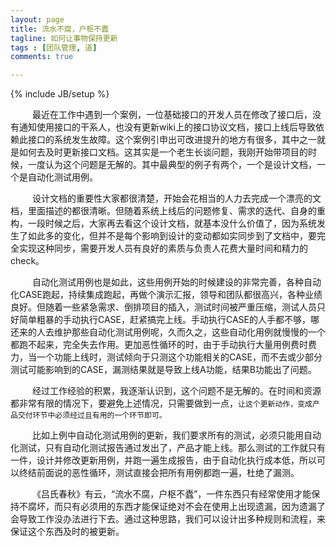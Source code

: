 ```yaml
---
layout: page
title: 流水不腐，户枢不蠹
tagline: 如何让事物保持更新
tags : [团队管理, 道]
comments: true

---
```

{% include JB/setup %}

&ensp;&emsp;&emsp;最近在工作中遇到一个案例，一位基础接口的开发人员在修改了接口后，没有通知使用接口的干系人，也没有更新wiki上的接口协议文档，接口上线后导致依赖此接口的系统发生故障。这个案例引申出可改进提升的地方有很多，其中之一就是如何去及时更新接口文档。这其实是一个老生长谈问题，我刚开始带项目的时候，一度认为这个问题是无解的。其中最典型的例子有两个，一个是设计文档，一个是自动化测试用例。
 
&ensp;&emsp;&emsp;设计文档的重要性大家都很清楚，开始会花相当的人力去完成一个漂亮的文档，里面描述的都很清晰。但随着系统上线后的问题修复、需求的迭代、自身的重构，一段时候之后，大家再去看这个设计文档，就基本没什么价值了，因为系统发生了如此多的变化，但并不是每个影响到设计的变动都如实同步到了文档中，要完全实现这种同步，需要开发人员有良好的素质与负责人花费大量时间和精力的check。
<!--summary-->
&ensp;&emsp;&emsp;自动化测试用例也是如此，这些用例开始的时候建设的非常完善，各种自动化CASE跑起，持续集成跑起，再做个演示汇报，领导和团队都很高兴，各种业绩良好。但随着一些紧急需求、倒排项目的插入，测试时间被严重压缩，测试人员只好简单粗暴的手动执行CASE，赶紧搞完上线。手动执行CASE的人手都不够，哪还来的人去维护那些自动化测试用例呢，久而久之，这些自动化用例就慢慢的一个都跑不起来，完全失去作用。更加恶性循环的时，由于手动执行大量用例费时费力，当一个功能上线时，测试倾向于只测这个功能相关的CASE，而不去或少部分测试可能影响到的CASE，漏测结果就是导致上线A功能，结果B功能出了问题。

&ensp;&emsp;&emsp;经过工作经验的积累，我逐渐认识到，这个问题不是无解的。在时间和资源都非常有限的情况下，要避免上述情况，只需要做到一点，`让这个更新动作，变成产品交付环节中必须经过且有用的一个环节即可。`

&ensp;&emsp;&emsp;比如上例中自动化测试用例的更新，我们要求所有的测试，必须只能用自动化测试，只有自动化测试报告通过发出了，产品才能上线。那么测试的工作就只有一件，设计并修改更新用例，并跑一遍生成报告，由于自动化执行成本低，所以可以终结前面说的恶性循环，测试直接会把所有用例都跑一遍，杜绝了漏测。

&ensp;&emsp;&emsp;《吕氏春秋》有云，“流水不腐，户枢不蠹”，一件东西只有经常使用才能保持不腐坏，而只有必须用的东西才能保证绝对不会在使用上出现遗漏，因为遗漏了会导致工作没办法进行下去。通过这种思路，我们可以设计出多种规则和流程，来保证这个东西及时的被更新。

